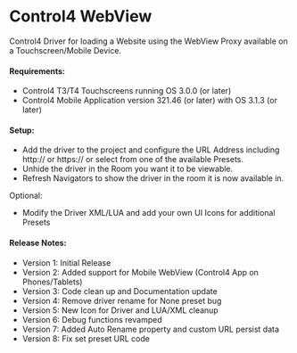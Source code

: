 # Control4 WebView

Control4 Driver for loading a Website using the WebView Proxy available on a Touchscreen/Mobile Device.

#### Requirements:
- Control4 T3/T4 Touchscreens running OS 3.0.0 (or later)
- Control4 Mobile Application version 321.46 (or later) with OS 3.1.3 (or later)

#### Setup:
- Add the driver to the project and configure the URL Address including http:// or https:// or select from one of the available Presets.
- Unhide the driver in the Room you want it to be viewable.
- Refresh Navigators to show the driver in the room it is now available in.

Optional:
- Modify the Driver XML/LUA and add your own UI Icons for additional Presets

#### Release Notes:

- Version 1: Initial Release
- Version 2: Added support for Mobile WebView (Control4 App on Phones/Tablets)
- Version 3: Code clean up and Documentation update
- Version 4: Remove driver rename for None preset bug
- Version 5: New Icon for Driver and LUA/XML cleanup
- Version 6: Debug functions revamped
- Version 7: Added Auto Rename property and custom URL persist data
- Version 8: Fix set preset URL code
